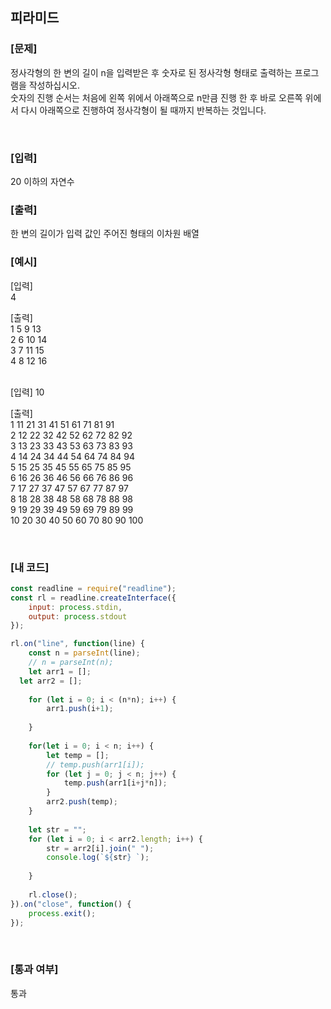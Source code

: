 ## 피라미드

### [문제]

정사각형의 한 변의 길이 n을 입력받은 후 숫자로 된 정사각형 형태로 출력하는 프로그램을 작성하십시오.  
숫자의 진행 순서는 처음에 왼쪽 위에서 아래쪽으로 n만큼 진행 한 후 바로 오른쪽 위에서 다시 아래쪽으로 진행하여 정사각형이 될 때까지 반복하는 것입니다.  

<br/>

### [입력]
20 이하의 자연수
<br/>

### [출력]
한 변의 길이가 입력 값인 주어진 형태의 이차원 배열
<br/>

### [예시]
[입력]  
4  

[출력]  
1 5 9 13  
2 6 10 14  
3 7 11 15  
4 8 12 16  

<br/>
[입력]  
10   

[출력]  
1 11 21 31 41 51 61 71 81 91  
2 12 22 32 42 52 62 72 82 92  
3 13 23 33 43 53 63 73 83 93  
4 14 24 34 44 54 64 74 84 94  
5 15 25 35 45 55 65 75 85 95  
6 16 26 36 46 56 66 76 86 96  
7 17 27 37 47 57 67 77 87 97  
8 18 28 38 48 58 68 78 88 98  
9 19 29 39 49 59 69 79 89 99  
10 20 30 40 50 60 70 80 90 100  


<br/>

### [내 코드]
```javascript
const readline = require("readline");
const rl = readline.createInterface({
	input: process.stdin,
	output: process.stdout
});

rl.on("line", function(line) {
	const n = parseInt(line);
	// n = parseInt(n);
	let arr1 = [];
  let arr2 = [];
	
	for (let i = 0; i < (n*n); i++) {
		arr1.push(i+1);
		
	}
	
	for(let i = 0; i < n; i++) {
		let temp = [];
		// temp.push(arr1[i]);
		for (let j = 0; j < n; j++) {
			temp.push(arr1[i+j*n]);
		}
		arr2.push(temp);
	}
  
	let str = "";
	for (let i = 0; i < arr2.length; i++) {
		str = arr2[i].join(" ");
		console.log(`${str} `);
		
	}
	
	rl.close();
}).on("close", function() {
	process.exit();
});
```
<br/>

### [통과 여부]
통과
